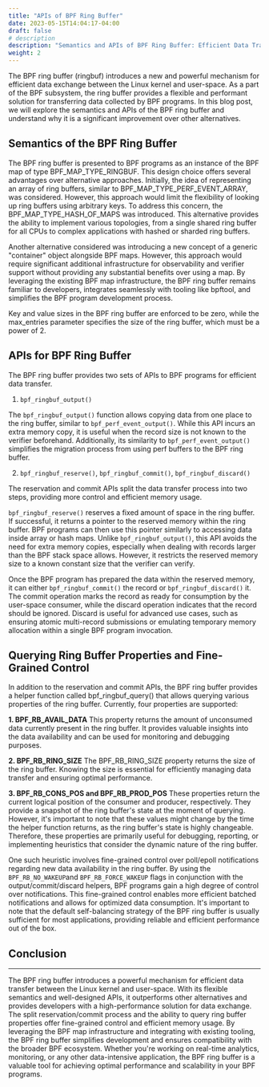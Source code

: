 ```yaml
---
title: "APIs of BPF Ring Buffer"
date: 2023-05-15T14:04:17-04:00
draft: false
# description
description: "Semantics and APIs of BPF Ring Buffer: Efficient Data Transfer in the Linux Kernel"
weight: 2
---
```


The BPF ring buffer (ringbuf) introduces a new and powerful mechanism for efficient data exchange between the Linux kernel and user-space. As a part of the BPF subsystem, the ring buffer provides a flexible and performant solution for transferring data collected by BPF programs. In this blog post, we will explore the semantics and APIs of the BPF ring buffer and understand why it is a significant improvement over other alternatives.

## Semantics of the BPF Ring Buffer

The BPF ring buffer is presented to BPF programs as an instance of the BPF map of type BPF_MAP_TYPE_RINGBUF. This design choice offers several advantages over alternative approaches. Initially, the idea of representing an array of ring buffers, similar to BPF_MAP_TYPE_PERF_EVENT_ARRAY, was considered. However, this approach would limit the flexibility of looking up ring buffers using arbitrary keys. To address this concern, the BPF_MAP_TYPE_HASH_OF_MAPS was introduced. This alternative provides the ability to implement various topologies, from a single shared ring buffer for all CPUs to complex applications with hashed or sharded ring buffers.

Another alternative considered was introducing a new concept of a generic "container" object alongside BPF maps. However, this approach would require significant additional infrastructure for observability and verifier support without providing any substantial benefits over using a map. By leveraging the existing BPF map infrastructure, the BPF ring buffer remains familiar to developers, integrates seamlessly with tooling like bpftool, and simplifies the BPF program development process.

Key and value sizes in the BPF ring buffer are enforced to be zero, while the max_entries parameter specifies the size of the ring buffer, which must be a power of 2.

## APIs for BPF Ring Buffer


The BPF ring buffer provides two sets of APIs to BPF programs for efficient data transfer.

1. `bpf_ringbuf_output()`

The `bpf_ringbuf_output()` function allows copying data from one place to the ring buffer, similar to `bpf_perf_event_output()`. While this API incurs an extra memory copy, it is useful when the record size is not known to the verifier beforehand. Additionally, its similarity to `bpf_perf_event_output()` simplifies the migration process from using perf buffers to the BPF ring buffer.

2. `bpf_ringbuf_reserve()`, `bpf_ringbuf_commit()`, `bpf_ringbuf_discard()`

The reservation and commit APIs split the data transfer process into two steps, providing more control and efficient memory usage.

`bpf_ringbuf_reserve()` reserves a fixed amount of space in the ring buffer. If successful, it returns a pointer to the reserved memory within the ring buffer. BPF programs can then use this pointer similarly to accessing data inside array or hash maps. Unlike `bpf_ringbuf_output()`, this API avoids the need for extra memory copies, especially when dealing with records larger than the BPF stack space allows. However, it restricts the reserved memory size to a known constant size that the verifier can verify.

Once the BPF program has prepared the data within the reserved memory, it can either `bpf_ringbuf_commit()` the record or `bpf_ringbuf_discard()` it. The commit operation marks the record as ready for consumption by the user-space consumer, while the discard operation indicates that the record should be ignored. Discard is useful for advanced use cases, such as ensuring atomic multi-record submissions or emulating temporary memory allocation within a single BPF program invocation.


## Querying Ring Buffer Properties and Fine-Grained Control

In addition to the reservation and commit APIs, the BPF ring buffer provides a helper function called bpf_ringbuf_query() that allows querying various properties of the ring buffer. Currently, four properties are supported:

**1. BPF_RB_AVAIL_DATA**
 This property returns the amount of unconsumed data currently present in the ring buffer. It provides valuable insights into the data availability and can be used for monitoring and debugging purposes.

**2. BPF_RB_RING_SIZE**
 The BPF_RB_RING_SIZE property returns the size of the ring buffer. Knowing the size is essential for efficiently managing data transfer and ensuring optimal performance.

**3. BPF_RB_CONS_POS and BPF_RB_PROD_POS**
 These properties return the current logical position of the consumer and producer, respectively. They provide a snapshot of the ring buffer's state at the moment of querying. However, it's important to note that these values might change by the time the helper function returns, as the ring buffer's state is highly changeable. Therefore, these properties are primarily useful for debugging, reporting, or implementing heuristics that consider the dynamic nature of the ring buffer.

One such heuristic involves fine-grained control over poll/epoll notifications regarding new data availability in the ring buffer. By using the `BPF_RB_NO_WAKEUP`and `BPF_RB_FORCE_WAKEUP` flags in conjunction with the output/commit/discard helpers, BPF programs gain a high degree of control over notifications. This fine-grained control enables more efficient batched notifications and allows for optimized data consumption. It's important to note that the default self-balancing strategy of the BPF ring buffer is usually sufficient for most applications, providing reliable and efficient performance out of the box.

## Conclusion
____
The BPF ring buffer introduces a powerful mechanism for efficient data transfer between the Linux kernel and user-space. With its flexible semantics and well-designed APIs, it outperforms other alternatives and provides developers with a high-performance solution for data exchange. The split reservation/commit process and the ability to query ring buffer properties offer fine-grained control and efficient memory usage. By leveraging the BPF map infrastructure and integrating with existing tooling, the BPF ring buffer simplifies development and ensures compatibility with the broader BPF ecosystem. Whether you're working on real-time analytics, monitoring, or any other data-intensive application, the BPF ring buffer is a valuable tool for achieving optimal performance and scalability in your BPF programs.
